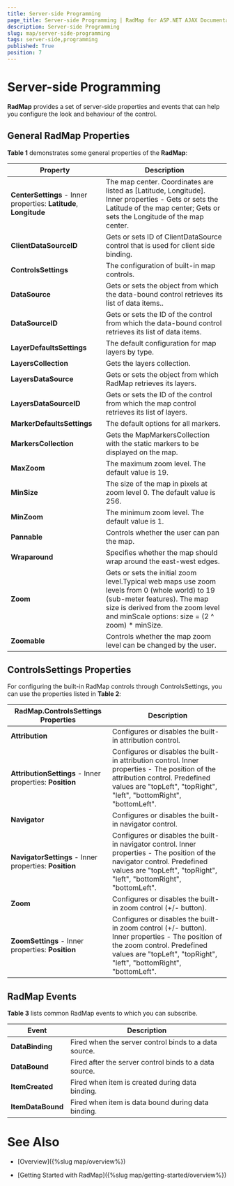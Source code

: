 ```yaml
---
title: Server-side Programming
page_title: Server-side Programming | RadMap for ASP.NET AJAX Documentation
description: Server-side Programming
slug: map/server-side-programming
tags: server-side,programming
published: True
position: 7
---
```


# Server-side Programming

**RadMap** provides a set of server-side properties and events that can help you configure the look and behaviour of the control.

## General RadMap Properties

**Table 1** demonstrates some general properties of the **RadMap**:


| Property | Description |
| ------ | ------ |
| **CenterSettings** - Inner properties: **Latitude**, **Longitude** |The map center. Coordinates are listed as [Latitude, Longitude]. Inner properties - Gets or sets the Latitude of the map center; Gets or sets the Longitude of the map center.|
| **ClientDataSourceID** |Gets or sets ID of ClientDataSource control that is used for client side binding.|
| **ControlsSettings** |The configuration of built-in map controls.|
| **DataSource** |Gets or sets the object from which the data-bound control retrieves its list of data items..|
| **DataSourceID** |Gets or sets the ID of the control from which the data-bound control retrieves its list of data items.|
| **LayerDefaultsSettings** |The default configuration for map layers by type.|
| **LayersCollection** |Gets the layers collection.|
| **LayersDataSource** |Gets or sets the object from which RadMap retrieves its layers.|
| **LayersDataSourceID** |Gets or sets the ID of the control from which the map control retrieves its list of layers.|
| **MarkerDefaultsSettings** |The default options for all markers.|
| **MarkersCollection** |Gets the MapMarkersCollection with the static markers to be displayed on the map.|
| **MaxZoom** |The maximum zoom level. The default value is 19.|
| **MinSize** |The size of the map in pixels at zoom level 0. The default value is 256.|
| **MinZoom** |The minimum zoom level. The default value is 1.|
| **Pannable** |Controls whether the user can pan the map.|
| **Wraparound** |Specifies whether the map should wrap around the east-west edges.|
| **Zoom** |Gets or sets the initial zoom level.Typical web maps use zoom levels from 0 (whole world) to 19 (sub-meter features). The map size is derived from the zoom level and minScale options: size = (2 ^ zoom) * minSize.|
| **Zoomable** |Controls whether the map zoom level can be changed by the user.|

## ControlsSettings Properties

For configuring the built-in RadMap controls through ControlsSettings, you can use the properties listed in **Table 2**:

| RadMap.ControlsSettings Properties | Description |
| ------ | ------ |
| **Attribution** |Configures or disables the built-in attribution control.|
| **AttributionSettings** - Inner properties: **Position** |Configures or disables the built-in attribution control. Inner properties - The position of the attribution control. Predefined values are "topLeft", "topRight", "left", "bottomRight", "bottomLeft".|
| **Navigator** |Configures or disables the built-in navigator control.|
| **NavigatorSettings** - Inner properties: **Position** |Configures or disables the built-in navigator control. Inner properties - The position of the navigator control. Predefined values are "topLeft", "topRight", "left", "bottomRight", "bottomLeft".|
| **Zoom** |Configures or disables the built-in zoom control (+/- button).|
| **ZoomSettings** - Inner properties: **Position** |Configures or disables the built-in zoom control (+/- button). Inner properties - The position of the zoom control. Predefined values are "topLeft", "topRight", "left", "bottomRight", "bottomLeft".|

## RadMap Events

**Table 3** lists common RadMap events to which you can subscribe.

| Event | Description |
| ------ | ------ |
| **DataBinding** |Fired when the server control binds to a data source.|
| **DataBound** |Fired after the server control binds to a data source.|
| **ItemCreated** |Fired when item is created during data binding.|
| **ItemDataBound** |Fired when item is data bound during data binding.|

# See Also

 * [Overview]({%slug map/overview%})

 * [Getting Started with RadMap]({%slug map/getting-started/overview%})
